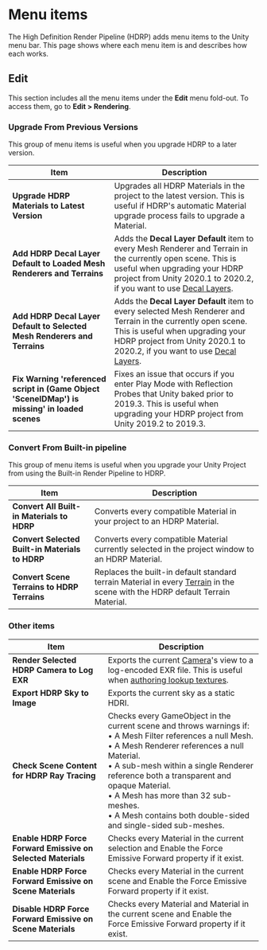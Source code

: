 # Menu items

The High Definition Render Pipeline (HDRP) adds menu items to the Unity menu bar. This page shows where each menu item is and describes how each works.

## Edit

This section includes all the menu items under the **Edit** menu fold-out. To access them, go to **Edit > Rendering**.

### Upgrade From Previous Versions

This group of menu items is useful when you upgrade HDRP to a later version.

| **Item**                                                                 | **Description**                                              |
| ------------------------------------------------------------------------ | ------------------------------------------------------------ |
| **Upgrade HDRP Materials to Latest Version**                             | Upgrades all HDRP Materials in the project to the latest version. This is useful if HDRP's automatic Material upgrade process fails to upgrade a Material. |
| **Add HDRP Decal Layer Default to Loaded Mesh Renderers and Terrains**   | Adds the **Decal Layer Default** item to every Mesh Renderer and Terrain in the currently open scene. This is useful when upgrading your HDRP project from Unity 2020.1 to 2020.2, if you want to use [Decal Layers](Decal.md#decal-layers). |
| **Add HDRP Decal Layer Default to Selected Mesh Renderers and Terrains** | Adds the **Decal Layer Default** item to every selected Mesh Renderer and Terrain in the currently open scene. This is useful when upgrading your HDRP project from Unity 2020.1 to 2020.2, if you want to use [Decal Layers](Decal.md#decal-layers). |
| **Fix Warning 'referenced script in (Game Object 'SceneIDMap') is missing' in loaded scenes** | Fixes an issue that occurs if you enter Play Mode with Reflection Probes that Unity baked prior to 2019.3. This is useful when upgrading your HDRP project from Unity 2019.2 to 2019.3. |



### Convert From Built-in pipeline

This group of menu items is useful when you upgrade your Unity Project from using the Built-in Render Pipeline to HDRP.

| **Item**                                        | **Description**                                              |
| ----------------------------------------------- | ------------------------------------------------------------ |
| **Convert All Built-in Materials to HDRP**      | Converts every compatible Material in your project to an HDRP Material. |
| **Convert Selected Built-in Materials to HDRP** | Converts every compatible Material currently selected in the project window to an HDRP Material. |
| **Convert Scene Terrains to HDRP Terrains**     | Replaces the built-in default standard terrain Material in every [Terrain](https://docs.unity3d.com/Manual/script-Terrain.html) in the scene with the HDRP default Terrain Material. |



### Other items

| **Item**                                                     | **Description**                                              |
| ------------------------------------------------------------ | ------------------------------------------------------------ |
| **Render Selected HDRP Camera to Log EXR**                   | Exports the current [Camera](HDRP-Camera.md)'s view to a log-encoded EXR file. This is useful when [authoring lookup textures](Authoring-LUTs.md). |
| **Export HDRP Sky to Image**                                 | Exports the current sky as a static HDRI.                    |
| **Check Scene Content for HDRP Ray Tracing**                 | Checks every GameObject in the current scene and throws warnings if:<br/>&#8226; A Mesh Filter references a null Mesh.<br/>&#8226; A Mesh Renderer references a null Material.<br/>&#8226; A sub-mesh within a single Renderer reference both a transparent and opaque Material.<br/>&#8226; A Mesh has more than 32 sub-meshes.<br/>&#8226; A Mesh contains both double-sided and single-sided sub-meshes.|
| **Enable HDRP Force Forward Emissive on Selected Materials** | Checks every Material in the current selection and Enable the Force Emissive Forward property if it exist. |
| **Enable HDRP Force Forward Emissive on Scene Materials**    | Checks every Material in the current scene and Enable the Force Emissive Forward property if it exist. |
| **Disable HDRP Force Forward Emissive on Scene Materials**   | Checks every Material and Material in the current scene and Enable the Force Emissive Forward property if it exist. |
